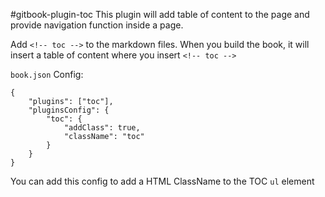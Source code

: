 #gitbook-plugin-toc
This plugin will add table of content to the page and provide navigation function inside a page.

Add `<!-- toc -->` to the markdown files. When you build the book, it will insert a table of content where you insert `<!-- toc -->`


`book.json` Config:


```
{
	"plugins": ["toc"],
	"pluginsConfig": {
		"toc": {
			"addClass": true,
			"className": "toc"
		}
	}
}
```

You can add this config to add a HTML ClassName to the TOC `ul` element
